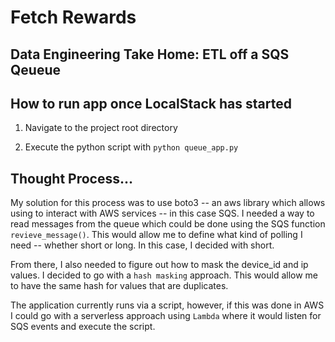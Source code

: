 # Fetch Rewards #
## Data Engineering Take Home: ETL off a SQS Qeueue ##


## How to run app once LocalStack has started

1. Navigate to the project root directory

2. Execute the python script with `python queue_app.py`

 

## Thought Process...

My solution for this process was to use boto3 -- an aws library which allows using to interact with AWS services -- in this case SQS. I needed a way to read messages from the queue which could be done using the SQS function `revieve_message()`. This would allow me to define what kind of polling I need -- whether short or long. In this case, I decided with short.

From there, I also needed to figure out how to mask the device_id and ip values. I decided to go with a `hash masking` approach. This would allow me to have the same hash for values that are duplicates.

The application currently runs via a script, however, if this was done in AWS I could go with a serverless approach using `Lambda` where it would listen for SQS events and execute the script.



